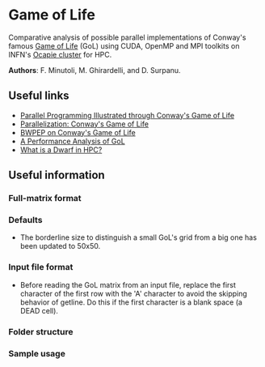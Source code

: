 # Game of Life

Comparative analysis of possible parallel implementations of Conway's famous [Game of Life](https://en.wikipedia.org/wiki/Conway%27s_Game_of_Life) (GoL) using CUDA, OpenMP and MPI toolkits on INFN's [Ocapie cluster](https://web.ge.infn.it/calcolo/joomla/2-uncategorised/106-farm-hpc-ocapie) for HPC.

**Authors**: F. Minutoli, M. Ghirardelli, and D. Surpanu.

## Useful links

- [Parallel Programming Illustrated through Conway's Game of Life](https://tcpp.cs.gsu.edu/curriculum/?q=system/files/ch10.pdf)
- [Parallelization: Conway's Game of Life](http://www.shodor.org/media/content/petascale/materials/UPModules/GameOfLife/Life_Module_Document_pdf.pdf)
- [BWPEP on Conway's Game of Life](http://shodor.org/petascale/materials/UPModules/exercises/Game_of_Life/)
- [A Performance Analysis of GoL](https://arxiv.org/pdf/1209.4408.pdf)
- [What is a Dwarf in HPC?](https://www5.in.tum.de/lehre/vorlesungen/hpc/WS15/structured.pdf)

## Useful information

### Full-matrix format

### Defaults

- The borderline size to distinguish a small GoL's grid from a big one has been updated to $50$x$50$.

 ### Input file format

- Before reading the GoL matrix from an input file, replace the first character of the first row with the 'A' character to
  avoid the skipping behavior of getline. Do this if the first character is a blank space (a DEAD cell).

### Folder structure

### Sample usage